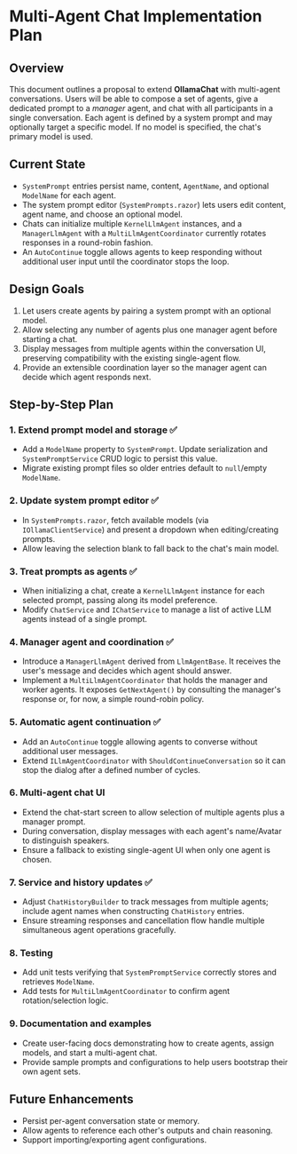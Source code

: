 # Multi-Agent Chat Implementation Plan

## Overview
This document outlines a proposal to extend **OllamaChat** with multi-agent conversations. Users will be able to compose a set of agents, give a dedicated prompt to a *manager* agent, and chat with all participants in a single conversation. Each agent is defined by a system prompt and may optionally target a specific model. If no model is specified, the chat's primary model is used.

## Current State
- `SystemPrompt` entries persist name, content, `AgentName`, and optional `ModelName` for each agent.
- The system prompt editor (`SystemPrompts.razor`) lets users edit content, agent name, and choose an optional model.
- Chats can initialize multiple `KernelLlmAgent` instances, and a `ManagerLlmAgent` with a `MultiLlmAgentCoordinator` currently rotates responses in a round-robin fashion.
- An `AutoContinue` toggle allows agents to keep responding without additional user input until the coordinator stops the loop.

## Design Goals
1. Let users create agents by pairing a system prompt with an optional model.
2. Allow selecting any number of agents plus one manager agent before starting a chat.
3. Display messages from multiple agents within the conversation UI, preserving compatibility with the existing single-agent flow.
4. Provide an extensible coordination layer so the manager agent can decide which agent responds next.

## Step-by-Step Plan
### 1. Extend prompt model and storage ✅
- Add a `ModelName` property to `SystemPrompt`. Update serialization and `SystemPromptService` CRUD logic to persist this value.
- Migrate existing prompt files so older entries default to `null`/empty `ModelName`.

### 2. Update system prompt editor ✅
- In `SystemPrompts.razor`, fetch available models (via `IOllamaClientService`) and present a dropdown when editing/creating prompts.
- Allow leaving the selection blank to fall back to the chat's main model.

### 3. Treat prompts as agents ✅
- When initializing a chat, create a `KernelLlmAgent` instance for each selected prompt, passing along its model preference.
- Modify `ChatService` and `IChatService` to manage a list of active LLM agents instead of a single prompt.

### 4. Manager agent and coordination ✅
- Introduce a `ManagerLlmAgent` derived from `LlmAgentBase`. It receives the user's message and decides which agent should answer.
- Implement a `MultiLlmAgentCoordinator` that holds the manager and worker agents. It exposes `GetNextAgent()` by consulting the manager's response or, for now, a simple round-robin policy.

### 5. Automatic agent continuation ✅
- Add an `AutoContinue` toggle allowing agents to converse without additional user messages.
- Extend `ILlmAgentCoordinator` with `ShouldContinueConversation` so it can stop the dialog after a defined number of cycles.

### 6. Multi-agent chat UI
- Extend the chat-start screen to allow selection of multiple agents plus a manager prompt.
- During conversation, display messages with each agent's name/Avatar to distinguish speakers.
- Ensure a fallback to existing single-agent UI when only one agent is chosen.

### 7. Service and history updates ✅
- Adjust `ChatHistoryBuilder` to track messages from multiple agents; include agent names when constructing `ChatHistory` entries.
- Ensure streaming responses and cancellation flow handle multiple simultaneous agent operations gracefully.

### 8. Testing
- Add unit tests verifying that `SystemPromptService` correctly stores and retrieves `ModelName`.
- Add tests for `MultiLlmAgentCoordinator` to confirm agent rotation/selection logic.

### 9. Documentation and examples
- Create user-facing docs demonstrating how to create agents, assign models, and start a multi-agent chat.
- Provide sample prompts and configurations to help users bootstrap their own agent sets.

## Future Enhancements
- Persist per-agent conversation state or memory.
- Allow agents to reference each other's outputs and chain reasoning.
- Support importing/exporting agent configurations.

